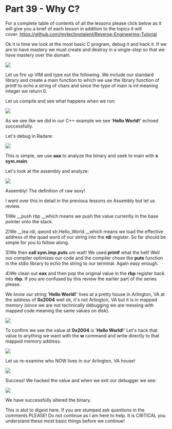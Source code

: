 # Part 39 - Why C?

For a complete table of contents of all the lessons please click below as it will give you a brief of each lesson in addition to the topics it will cover.&nbsp;https://github.com/mytechnotalent/Reverse-Engineering-Tutorial

Ok it is time we look at the most basic C program, debug it and hack it. If we are to have mastery we must create and destroy in a single-step so that we have mastery over the domain.

<div class="slate-resizable-image-embed slate-image-embed__resize-full-width"><img src="https://media-exp1.licdn.com/dms/image/C4E12AQFhKrIQN4pv5g/article-inline_image-shrink_1000_1488/0/1565910335250?e=1614211200&amp;v=beta&amp;t=XRiM3pS2RD6W2Vj1N4Ho5PjUBZZtycprKjre43FV7Zc"/></div>

Let us fire up VIM and type out the following. We include our standard library and create a main function to which we use the library function of printf to echo a string of chars and since the type of main is int meaning integer we return 0.

Let us compile and see what happens when we run:

<div class="slate-resizable-image-embed slate-image-embed__resize-full-width"><img src="https://media-exp1.licdn.com/dms/image/C4E12AQHtCIH1D9SY4A/article-inline_image-shrink_1000_1488/0/1565910684168?e=1614211200&amp;v=beta&amp;t=v-lX2_270YMzK6-Ht1k5oLN6QbVuBDZmUmUHlbNqBnc"/></div>

As we see like we did in our C++ example we see '__Hello World!__' echoed successfully.

Let's debug in Radare:

<div class="slate-resizable-image-embed slate-image-embed__resize-full-width"><img src="https://media-exp1.licdn.com/dms/image/C4E12AQFMERmwTZesYQ/article-inline_image-shrink_1000_1488/0/1566057508295?e=1614211200&amp;v=beta&amp;t=UTeDin-TI3b6CVARIk7okQd3PTwE4o9UYyn_ZgALqcQ"/></div>

This is simple, we use __aaa__ to analyze the binary and seek to main with __s sym.main__.

Let's look at the assembly and analyze:

<div class="slate-resizable-image-embed slate-image-embed__resize-full-width"><img src="https://media-exp1.licdn.com/dms/image/C4E12AQHt0UUOp9rmQw/article-inline_image-shrink_1000_1488/0/1566057552155?e=1614211200&amp;v=beta&amp;t=u1_WOzuEyPDV7L41xZEeDa1lR8G9QGPRwjj9Vav3PEg"/></div>

Assembly! The definition of raw sexy!

I went over this in detail in the previous lessons on Assembly but let us review.

1)We __push rbp __which means we push the value currently in the base pointer onto the stack.

2)We __lea rdi, qword str.Hello\_World __which means we load the effective address of the quad word of our string into the __rdi__ register. So far should be simple for you to follow along.

3)We then __call sym.imp.puts__ um wait! We used __printf__ what the hell! Well our compiler optimizes our code and the compiler chose the __puts__ function in the stdio library to echo the string to our terminal. Again easy enough.

4)We clean out __eax__ and then pop the original value in the __rbp__ register back into __rbp__. If you are confused by this review the earlier part of the series please.

We know our string '__Hello World!__' lives at a pretty house in Arlington, VA at the address of __0x2004__ well ok, it's not Arlington, VA but it is in mapped memory (since we are not technically debugging we are messing with mapped code meaning the same values on disk).

<div class="slate-resizable-image-embed slate-image-embed__resize-full-width"><img src="https://media-exp1.licdn.com/dms/image/C4E12AQEHzarQ6JQi5A/article-inline_image-shrink_1000_1488/0/1565911732441?e=1614211200&amp;v=beta&amp;t=jo9TpeQVqdJ85N0BeEjzrMLCvndWUw0dwmxLfrdtMn8"/></div>

To confirm we see the value at __0x2004__ is '__Hello World!__' Let's hack that value to anything we want with the __w__ command and write directly to that mapped memory address.

<div class="slate-resizable-image-embed slate-image-embed__resize-full-width"><img src="https://media-exp1.licdn.com/dms/image/C4E12AQFcAq7XdJb2bg/article-inline_image-shrink_1000_1488/0/1565911764019?e=1614211200&amp;v=beta&amp;t=puGLCd2aairEqGdr-1sJI6sQd20rOsWjH5brUiGaSno"/></div>

Let us re-examine who NOW lives in our Arlington, VA house!

<div class="slate-resizable-image-embed slate-image-embed__resize-full-width"><img src="https://media-exp1.licdn.com/dms/image/C4E12AQF7NAd3tUqMXg/article-inline_image-shrink_1000_1488/0/1565911840111?e=1614211200&amp;v=beta&amp;t=3yOJX1VJJ8P0UWrROZqmYS4d5BLzCo9OUy9F7m11yIQ"/></div>

Success! We hacked the value and when we exit our debugger we see:

<div class="slate-resizable-image-embed slate-image-embed__resize-full-width"><img src="https://media-exp1.licdn.com/dms/image/C4E12AQFN2s98z2OQUg/article-inline_image-shrink_1000_1488/0/1565911868600?e=1614211200&amp;v=beta&amp;t=Gs22xDE7tTsGIQgSfD7dCAp6rlbVfv-_SDEWbD1aOF4"/></div>

We have successfully altered the binary.

This is alot to digest here. If you are stumped ask questions in the comments PLEASE! Do not continue as I am here to help. It is CRITICAL you understand these most basic things before we continue!